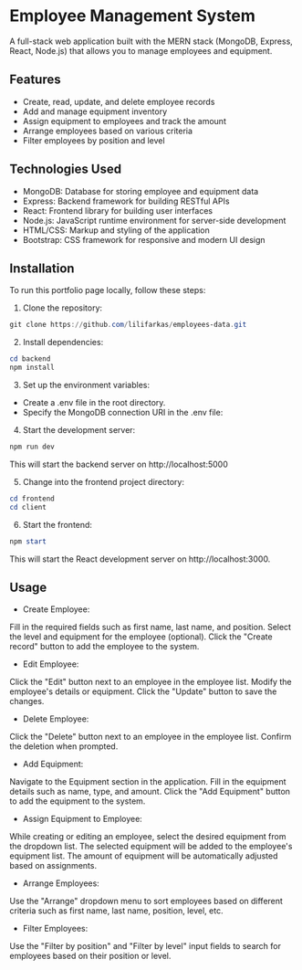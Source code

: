 # Employee Management System
A full-stack web application built with the MERN stack (MongoDB, Express, React, Node.js) that allows you to manage employees and equipment.

## Features
- Create, read, update, and delete employee records
- Add and manage equipment inventory
- Assign equipment to employees and track the amount
- Arrange employees based on various criteria
- Filter employees by position and level

## Technologies Used
- MongoDB: Database for storing employee and equipment data
- Express: Backend framework for building RESTful APIs
- React: Frontend library for building user interfaces
- Node.js: JavaScript runtime environment for server-side development
- HTML/CSS: Markup and styling of the application
- Bootstrap: CSS framework for responsive and modern UI design

## Installation

To run this portfolio page locally, follow these steps:

1. Clone the repository:

```powershell
git clone https://github.com/lilifarkas/employees-data.git
```
2. Install dependencies:

```powershell
cd backend
npm install
```
3. Set up the environment variables:

- Create a .env file in the root directory.
- Specify the MongoDB connection URI in the .env file:

4. Start the development server:

```powershell
npm run dev
```
This will start the backend server on http://localhost:5000

5. Change into the frontend project directory:

```powershell
cd frontend
cd client
```

6. Start the frontend:

```powershell
npm start
```
This will start the React development server on http://localhost:3000.

## Usage

- Create Employee:

Fill in the required fields such as first name, last name, and position.
Select the level and equipment for the employee (optional).
Click the "Create record" button to add the employee to the system.
- Edit Employee:

Click the "Edit" button next to an employee in the employee list.
Modify the employee's details or equipment.
Click the "Update" button to save the changes.
- Delete Employee:

Click the "Delete" button next to an employee in the employee list.
Confirm the deletion when prompted.
- Add Equipment:

Navigate to the Equipment section in the application.
Fill in the equipment details such as name, type, and amount.
Click the "Add Equipment" button to add the equipment to the system.
- Assign Equipment to Employee:

While creating or editing an employee, select the desired equipment from the dropdown list.
The selected equipment will be added to the employee's equipment list.
The amount of equipment will be automatically adjusted based on assignments.
- Arrange Employees:

Use the "Arrange" dropdown menu to sort employees based on different criteria such as first name, last name, position, level, etc.
- Filter Employees:

Use the "Filter by position" and "Filter by level" input fields to search for employees based on their position or level.
